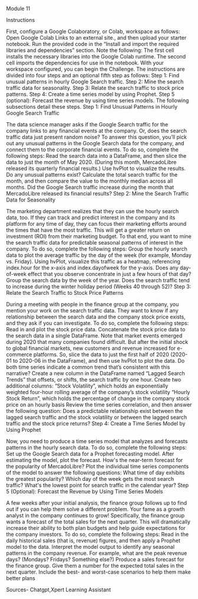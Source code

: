 Module 11

Instructions

First, configure a Google Colaboratory, or Colab, workspace as follows:
Open Google Colab Links to an external site., and then upload your starter notebook.
Run the provided code in the “Install and import the required libraries and dependencies” section. Note the following:
The first cell installs the necessary libraries into the Google Colab runtime.
The second cell imports the dependencies for use in the notebook.
With your workspace configured, you can begin the Challenge. The instructions are divided into four steps and an optional fifth step as follows:
Step 1: Find unusual patterns in hourly Google Search traffic.
Step 2: Mine the search traffic data for seasonality.
Step 3: Relate the search traffic to stock price patterns.
Step 4: Create a time series model by using Prophet.
Step 5 (optional): Forecast the revenue by using time series models.
The following subsections detail these steps.
Step 1: Find Unusual Patterns in Hourly Google Search Traffic

The data science manager asks if the Google Search traffic for the company links to any financial events at the company. Or, does the search traffic data just present random noise? To answer this question, you’ll pick out any unusual patterns in the Google Search data for the company, and connect them to the corporate financial events.
To do so, complete the following steps:
Read the search data into a DataFrame, and then slice the data to just the month of May 2020. (During this month, MercadoLibre released its quarterly financial results.) Use hvPlot to visualize the results. Do any unusual patterns exist?
Calculate the total search traffic for the month, and then compare the value to the monthly median across all months. Did the Google Search traffic increase during the month that MercadoLibre released its financial results?
Step 2: Mine the Search Traffic Data for Seasonality

The marketing department realizes that they can use the hourly search data, too. If they can track and predict interest in the company and its platform for any time of day, they can focus their marketing efforts around the times that have the most traffic. This will get a greater return on investment (ROI) from their marketing budget.
To that end, you want to mine the search traffic data for predictable seasonal patterns of interest in the company. To do so, complete the following steps:
Group the hourly search data to plot the average traffic by the day of the week (for example, Monday vs. Friday).
Using hvPlot, visualize this traffic as a heatmap, referencing index.hour for the x-axis and index.dayofweek for the y-axis. Does any day-of-week effect that you observe concentrate in just a few hours of that day?
Group the search data by the week of the year. Does the search traffic tend to increase during the winter holiday period (Weeks 40 through 52)?
Step 3: Relate the Search Traffic to Stock Price Patterns

During a meeting with people in the finance group at the company, you mention your work on the search traffic data. They want to know if any relationship between the search data and the company stock price exists, and they ask if you can investigate.
To do so, complete the following steps:
Read in and plot the stock price data. Concatenate the stock price data to the search data in a single DataFrame.
Note that market events emerged during 2020 that many companies found difficult. But after the initial shock to global financial markets, new customers and revenue increased for e-commerce platforms. So, slice the data to just the first half of 2020 (2020-01 to 2020-06 in the DataFrame), and then use hvPlot to plot the data. Do both time series indicate a common trend that’s consistent with this narrative?
Create a new column in the DataFrame named “Lagged Search Trends” that offsets, or shifts, the search traffic by one hour. Create two additional columns:
“Stock Volatility”, which holds an exponentially weighted four-hour rolling average of the company’s stock volatility
“Hourly Stock Return”, which holds the percentage of change in the company stock price on an hourly basis
Review the time series correlation, and then answer the following question: Does a predictable relationship exist between the lagged search traffic and the stock volatility or between the lagged search traffic and the stock price returns?
Step 4: Create a Time Series Model by Using Prophet

Now, you need to produce a time series model that analyzes and forecasts patterns in the hourly search data. To do so, complete the following steps:
Set up the Google Search data for a Prophet forecasting model.
After estimating the model, plot the forecast. How's the near-term forecast for the popularity of MercadoLibre?
Plot the individual time series components of the model to answer the following questions:
What time of day exhibits the greatest popularity?
Which day of the week gets the most search traffic?
What's the lowest point for search traffic in the calendar year?
Step 5 (Optional): Forecast the Revenue by Using Time Series Models

A few weeks after your initial analysis, the finance group follows up to find out if you can help them solve a different problem. Your fame as a growth analyst in the company continues to grow!
Specifically, the finance group wants a forecast of the total sales for the next quarter. This will dramatically increase their ability to both plan budgets and help guide expectations for the company investors.
To do so, complete the following steps:
Read in the daily historical sales (that is, revenue) figures, and then apply a Prophet model to the data.
Interpret the model output to identify any seasonal patterns in the company revenue. For example, what are the peak revenue days? (Mondays? Fridays? Something else?)
Produce a sales forecast for the finance group. Give them a number for the expected total sales in the next quarter. Include the best- and worst-case scenarios to help them make better plans



Sources- Chatgpt,Xpert Learning Assistant